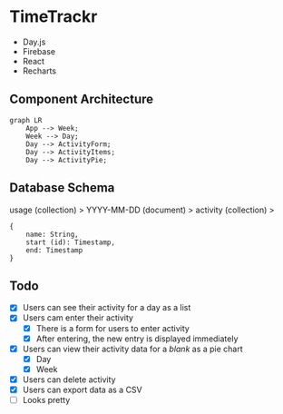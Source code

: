 # TimeTrackr

- Day.js
- Firebase
- React
- Recharts

## Component Architecture

```mermaid
graph LR
    App --> Week;
    Week --> Day;
    Day --> ActivityForm;
    Day --> ActivityItems;
    Day --> ActivityPie;
```

## Database Schema

usage (collection) > YYYY-MM-DD (document) > activity (collection) >

```
{
    name: String,
    start (id): Timestamp,
    end: Timestamp
}
```

## Todo

- [x] Users can see their activity for a day as a list
- [x] Users cam enter their activity
    - [x] There is a form for users to enter activity
    - [x] After entering, the new entry is displayed immediately
- [x] Users can view their activity data for a *blank* as a pie chart
    - [x] Day
    - [x] Week
- [x] Users can delete activity
- [x] Users can export data as a CSV
- [ ] Looks pretty
